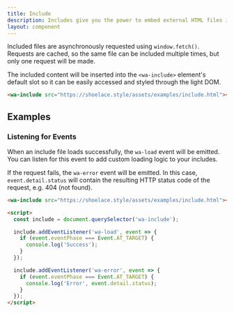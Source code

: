 ```yaml
---
title: Include
description: Includes give you the power to embed external HTML files into the page.
layout: component
---
```


Included files are asynchronously requested using `window.fetch()`. Requests are cached, so the same file can be included multiple times, but only one request will be made.

The included content will be inserted into the `<wa-include>` element's default slot so it can be easily accessed and styled through the light DOM.

```html {.example}
<wa-include src="https://shoelace.style/assets/examples/include.html"></wa-include>
```

## Examples

### Listening for Events

When an include file loads successfully, the `wa-load` event will be emitted. You can listen for this event to add custom loading logic to your includes.

If the request fails, the `wa-error` event will be emitted. In this case, `event.detail.status` will contain the resulting HTTP status code of the request, e.g. 404 (not found).

```html
<wa-include src="https://shoelace.style/assets/examples/include.html"></wa-include>

<script>
  const include = document.querySelector('wa-include');

  include.addEventListener('wa-load', event => {
    if (event.eventPhase === Event.AT_TARGET) {
      console.log('Success');
    }
  });

  include.addEventListener('wa-error', event => {
    if (event.eventPhase === Event.AT_TARGET) {
      console.log('Error', event.detail.status);
    }
  });
</script>
```
